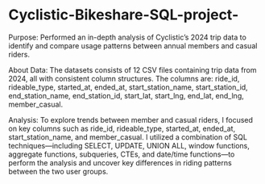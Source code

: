 # Cyclistic-Bikeshare-SQL-project-

Purpose: Performed an in-depth analysis of Cyclistic’s 2024 trip data to identify and compare usage patterns between annual members and casual riders.

About Data: The datasets consists of 12 CSV files containing trip data from 2024, all with consistent column structures. The columns are: ride_id, rideable_type, started_at, ended_at, start_station_name, start_station_id, end_station_name, end_station_id, start_lat, start_lng, end_lat, end_lng, member_casual. 

Analysis: To explore trends between member and casual riders, I focused on key columns such as ride_id, rideable_type, started_at, ended_at, start_station_name, and member_casual. I utilized a combination of SQL techniques—including SELECT, UPDATE, UNION ALL, window functions, aggregate functions, subqueries, CTEs, and date/time functions—to perform the analysis and uncover key differences in riding patterns between the two user groups.
